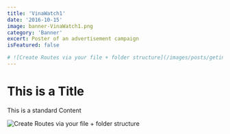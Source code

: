 ```yaml
---
title: 'VinaWatch1'
date: '2016-10-15'
image: banner-VinaWatch1.png
category: 'Banner'
excert: Poster of an advertisement campaign
isFeatured: false

# ![Create Routes via your file + folder structure](/images/posts/geting-started/getting-started-nextjs.png)
---
```

# This is a Title
This is a standard Content

![Create Routes via your file + folder structure](banner-VinaWatch1.png)